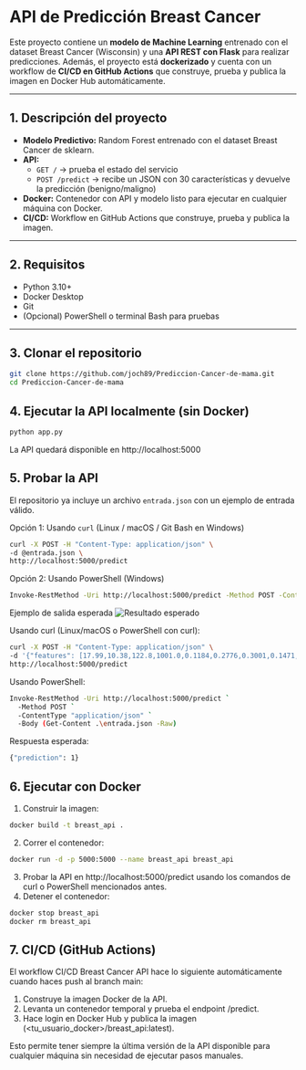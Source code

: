 # API de Predicción Breast Cancer

Este proyecto contiene un **modelo de Machine Learning** entrenado con el dataset Breast Cancer (Wisconsin) y una **API REST con Flask** para realizar predicciones. Además, el proyecto está **dockerizado** y cuenta con un workflow de **CI/CD en GitHub Actions** que construye, prueba y publica la imagen en Docker Hub automáticamente.

---

## 1. Descripción del proyecto

- **Modelo Predictivo:** Random Forest entrenado con el dataset Breast Cancer de sklearn.
- **API:**  
  - `GET /` → prueba el estado del servicio  
  - `POST /predict` → recibe un JSON con 30 características y devuelve la predicción (benigno/maligno)
- **Docker:** Contenedor con API y modelo listo para ejecutar en cualquier máquina con Docker.
- **CI/CD:** Workflow en GitHub Actions que construye, prueba y publica la imagen.

---

## 2. Requisitos

- Python 3.10+
- Docker Desktop
- Git
- (Opcional) PowerShell o terminal Bash para pruebas

---

## 3. Clonar el repositorio

```bash
git clone https://github.com/joch89/Prediccion-Cancer-de-mama.git
cd Prediccion-Cancer-de-mama
```

## 4. Ejecutar la API localmente (sin Docker)

```bash
python app.py
```
La API quedará disponible en http://localhost:5000

## 5. Probar la API
El repositorio ya incluye un archivo `entrada.json` con un ejemplo de entrada válido.

Opción 1: Usando `curl` (Linux / macOS / Git Bash en Windows)
```bash
curl -X POST -H "Content-Type: application/json" \
-d @entrada.json \
http://localhost:5000/predict
```

Opción 2: Usando PowerShell (Windows)
```bash
Invoke-RestMethod -Uri http://localhost:5000/predict -Method POST -ContentType "application/json" -Body (Get-Content .\entrada.json -Raw)
```

Ejemplo de salida esperada
![Resultado esperado](images/imagen1.png)

Usando curl (Linux/macOS o PowerShell con curl):
```bash
curl -X POST -H "Content-Type: application/json" \
-d '{"features": [17.99,10.38,122.8,1001.0,0.1184,0.2776,0.3001,0.1471,0.2419,0.07871,1.095,0.905,8.589,153.4,0.006399,0.04904,0.05373,0.01587,0.03003,0.006193,25.38,17.33,184.6,2019.0,0.1622,0.6656,0.7119,0.2654,0.4601,0.1189]}' \
http://localhost:5000/predict
```
Usando PowerShell:

```bash
Invoke-RestMethod -Uri http://localhost:5000/predict `
  -Method POST `
  -ContentType "application/json" `
  -Body (Get-Content .\entrada.json -Raw)
```
Respuesta esperada:

```bash
{"prediction": 1}
```

## 6. Ejecutar con Docker
1. Construir la imagen:
```bash
docker build -t breast_api .
```
2. Correr el contenedor:
```bash
docker run -d -p 5000:5000 --name breast_api breast_api
```
3. Probar la API en http://localhost:5000/predict usando los comandos de curl o PowerShell mencionados antes.
4. Detener el contenedor:
```bash
docker stop breast_api
docker rm breast_api
```

## 7. CI/CD (GitHub Actions)

El workflow CI/CD Breast Cancer API hace lo siguiente automáticamente cuando haces push al branch main:

1. Construye la imagen Docker de la API.
2. Levanta un contenedor temporal y prueba el endpoint /predict.
3. Hace login en Docker Hub y publica la imagen (<tu_usuario_docker>/breast_api:latest).

Esto permite tener siempre la última versión de la API disponible para cualquier máquina sin necesidad de ejecutar pasos manuales.

